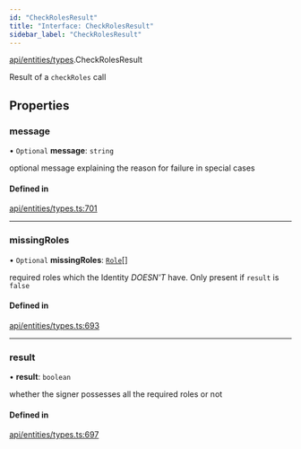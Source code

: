 ```yaml
---
id: "CheckRolesResult"
title: "Interface: CheckRolesResult"
sidebar_label: "CheckRolesResult"
---
```


[api/entities/types](../../../../../modules/API/Entities/Types/Types.md).CheckRolesResult

Result of a `checkRoles` call

## Properties

### message

• `Optional` **message**: `string`

optional message explaining the reason for failure in special cases

#### Defined in

[api/entities/types.ts:701](https://github.com/PolymeshAssociation/polymesh-sdk/blob/654b99c8d/src/api/entities/types.ts#L701)

___

### missingRoles

• `Optional` **missingRoles**: [`Role`](../../../../../modules/API/Procedures/Types/Types.md#role)[]

required roles which the Identity *DOESN'T* have. Only present if `result` is `false`

#### Defined in

[api/entities/types.ts:693](https://github.com/PolymeshAssociation/polymesh-sdk/blob/654b99c8d/src/api/entities/types.ts#L693)

___

### result

• **result**: `boolean`

whether the signer possesses all the required roles or not

#### Defined in

[api/entities/types.ts:697](https://github.com/PolymeshAssociation/polymesh-sdk/blob/654b99c8d/src/api/entities/types.ts#L697)
